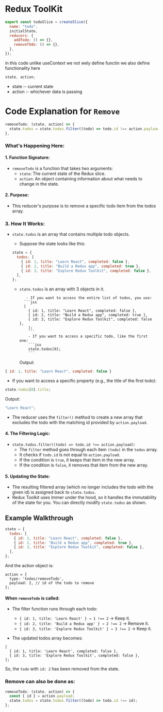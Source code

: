 # Redux ToolKit

```jsx
export const todoSlice = createSlice({
  name: "todo",
  initialState,
  reducers: {
    addTodo: () => {},
    removeTOdo: () => {},
  },
});
```

in this code unlike useContext we not wely define functin we also define functionality here

```jsx
state, action;
```

- state :- current state
- action :- whichever data is passing

# Code Explanation for `Remove`

```jsx
removeTodo: (state, action) => {
  state.todos = state.todos.filter((todo) => todo.id !== action.payload);
},
```

### What's Happening Here:

#### 1. Function Signature:

- `removeTodo` is a function that takes two arguments:
  - `state`: The current state of the Redux slice.
  - `action`: An object containing information about what needs to change in the state.

#### 2. Purpose:

- This reducer's purpose is to remove a specific todo item from the todos array.

### 3. How It Works:

- `state.todos` is an array that contains multiple todo objects.

  - Suppose the state looks like this:

  ```jsx
  state = {
    todos: [
      { id: 1, title: "Learn React", completed: false },
      { id: 2, title: "Build a Redux app", completed: true },
      { id: 3, title: "Explore Redux Toolkit", completed: false },
    ],
  };
  ```

  - `state.todos` is an array with 3 objects in it.

           - If you want to access the entire list of todos, you use:
          ```jsx
          [
            { id: 1, title: "Learn React", completed: false },
            { id: 2, title: "Build a Redux app", completed: true },
            { id: 3, title: "Explore Redux Toolkit", completed: false },
            ];
            ```
            - If you want to access a specific todo, like the first one:
            ```jsx
            state.todos[0];
            ```

    Output:

```jsx
{ id: 1, title: "Learn React", completed: false }
```

- If you want to access a specific property (e.g., the title of the first todo):

```jsx
state.todos[0].title;
```

Output:

```jsx
"Learn React";
```

- The reducer uses the `filter()` method to create a new array that excludes the todo with the matching id provided by `action.payload`.

#### 4. The Filtering Logic:

- `state.todos.filter((todo) => todo.id !== action.payload)`:
  - The `filter` method goes through each item `(todo)` in the `todos` array.
  - It checks if `todo.id` is not equal to `action.payload`.
  - If the condition is `true`, it keeps that item in the new array.
  - If the condition is `false`, it removes that item from the new array.

#### 5. Updating the State:

- The resulting filtered array (which no longer includes the todo with the given id) is assigned back to `state.todos`.
- Redux Toolkit uses Immer under the hood, so it handles the immutability of the state for you. You can directly modify `state.todos` as shown.

## Example Walkthrough

```jsx
state = {
  todos: [
    { id: 1, title: "Learn React", completed: false },
    { id: 2, title: "Build a Redux app", completed: true },
    { id: 3, title: "Explore Redux Toolkit", completed: false },
  ],
};
```

And the action object is:

```JSX
action = {
  type: 'todos/removeTodo',
  payload: 2, // id of the todo to remove
};
```

#### When `removeTodo` is called:

- The filter function runs through each todo:

  - `{ id: 1, title: 'Learn React' } → 1 !== 2` → Keep it.
  - `{ id: 2, title: 'Build a Redux app' } → 2 !== 2` → Remove it.
  - `{ id: 3, title: 'Explore Redux Toolkit' } → 3 !== 2` → Keep it.

- The updated todos array becomes:

```JSX
[
  { id: 1, title: 'Learn React', completed: false },
  { id: 3, title: 'Explore Redux Toolkit', completed: false },
];
```

So, the `todo` with `id: 2` has been removed from the state.

### Remove can also be done as:

```jsx
removeTodo: (state, action) => {
  const { id } = action.payload;
  state.todos = state.todos.filter((todo) => todo.id !== id);
};
```
